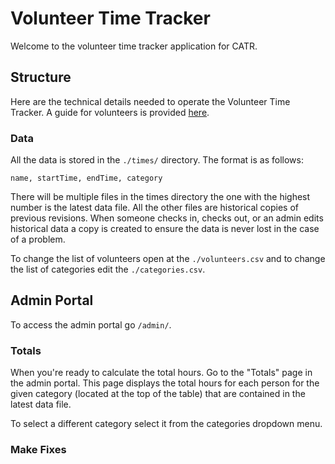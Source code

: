 # Volunteer Time Tracker
Welcome to the volunteer time tracker application for CATR. 

## Structure
Here are the technical details needed to operate the Volunteer Time Tracker. A guide for volunteers is provided [here](volunteers.md).

### Data
All the data is stored in the `./times/` directory. The format is as follows:

```
name, startTime, endTime, category
```

There will be multiple files in the times directory the one with the highest number is the latest data file. All the other files are historical copies of previous revisions. When someone checks in, checks out, or an admin edits historical data a copy is created to ensure the data is never lost in the case of a problem. 

To change the list of volunteers open at the `./volunteers.csv` and to change the list of categories edit the `./categories.csv`.

## Admin Portal
To access the admin portal go `/admin/`.

### Totals
When you're ready to calculate the total hours. Go to the "Totals" page in the admin portal. This page displays the total hours for each person for the given category (located at the top of the table) that are contained in the latest data file.

To select a different category select it from the categories dropdown menu.

### Make Fixes

